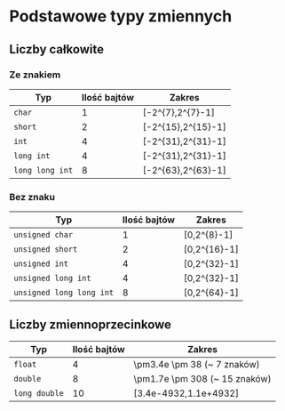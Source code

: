 # Podstawowe typy zmiennych

## Liczby całkowite

### Ze znakiem

<table><thead><tr><th>Typ</th><th data-type="number">Ilość bajtów</th><th>Zakres</th></tr></thead><tbody><tr><td><code>char</code></td><td>1</td><td><span class="math">[-2^{7},2^{7}-1]</span> </td></tr><tr><td><code>short</code></td><td>2</td><td><span class="math">[-2^{15},2^{15}-1]</span> </td></tr><tr><td><code>int</code></td><td>4</td><td><span class="math">[-2^{31},2^{31}-1]</span> </td></tr><tr><td><code>long int</code></td><td>4</td><td><span class="math">[-2^{31},2^{31}-1]</span> </td></tr><tr><td><code>long long int</code></td><td>8</td><td><span class="math">[-2^{63},2^{63}-1]</span> </td></tr></tbody></table>

### Bez znaku

<table><thead><tr><th>Typ</th><th data-type="number">Ilość bajtów</th><th>Zakres</th></tr></thead><tbody><tr><td><code>unsigned char</code></td><td>1</td><td><span class="math">[0,2^{8}-1]</span> </td></tr><tr><td><code>unsigned short</code></td><td>2</td><td><span class="math">[0,2^{16}-1]</span> </td></tr><tr><td><code>unsigned int</code></td><td>4</td><td><span class="math">[0,2^{32}-1]</span> </td></tr><tr><td><code>unsigned long int</code></td><td>4</td><td><span class="math">[0,2^{32}-1]</span> </td></tr><tr><td><code>unsigned long long int</code></td><td>8</td><td><span class="math">[0,2^{64}-1]</span> </td></tr></tbody></table>

## Liczby zmiennoprzecinkowe

<table><thead><tr><th>Typ</th><th data-type="number">Ilość bajtów</th><th>Zakres</th></tr></thead><tbody><tr><td><code>float</code></td><td>4</td><td><span class="math">\pm3.4e \pm 38</span> (~ 7 znaków)</td></tr><tr><td><code>double</code></td><td>8</td><td><span class="math">\pm1.7e \pm 308</span> (~ 15 znaków)</td></tr><tr><td><code>long double</code></td><td>10</td><td><span class="math">[3.4e-4932,1.1e+4932]</span> </td></tr></tbody></table>

